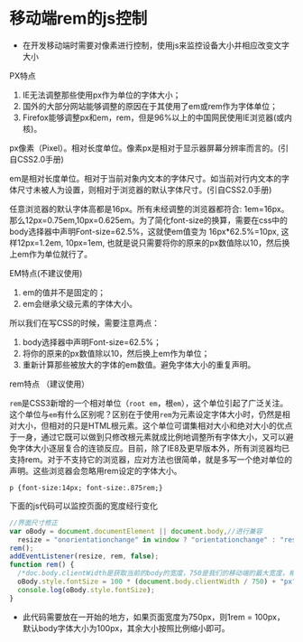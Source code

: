 # 移动端rem的js控制

* 在开发移动端时需要对像素进行控制，使用js来监控设备大小并相应改变文字大小

PX特点

1. IE无法调整那些使用px作为单位的字体大小；
2. 国外的大部分网站能够调整的原因在于其使用了em或rem作为字体单位；
3. Firefox能够调整px和em，rem，但是96%以上的中国网民使用IE浏览器(或内核)。

px像素（Pixel）。相对长度单位。像素px是相对于显示器屏幕分辨率而言的。(引自CSS2.0手册)

em是相对长度单位。相对于当前对象内文本的字体尺寸。如当前对行内文本的字体尺寸未被人为设置，则相对于浏览器的默认字体尺寸。(引自CSS2.0手册)

任意浏览器的默认字体高都是16px。所有未经调整的浏览器都符合: 1em=16px。那么12px=0.75em,10px=0.625em。为了简化font-size的换算，需要在css中的body选择器中声明Font-size=62.5%，这就使em值变为 16px*62.5%=10px, 这样12px=1.2em, 10px=1em, 也就是说只需要将你的原来的px数值除以10，然后换上em作为单位就行了。

EM特点(不建议使用)

1. em的值并不是固定的；
2. em会继承父级元素的字体大小。

所以我们在写CSS的时候，需要注意两点：

1. body选择器中声明Font-size=62.5%；
2. 将你的原来的px数值除以10，然后换上em作为单位；
3. 重新计算那些被放大的字体的em数值。避免字体大小的重复声明。

rem特点 （建议使用）

`rem`是CSS3新增的一个相对单位（`root em`，根`em`），这个单位引起了广泛关注。这个单位与`em`有什么区别呢？区别在于使用`rem`为元素设定字体大小时，仍然是相对大小，但相对的只是HTML根元素。这个单位可谓集相对大小和绝对大小的优点于一身，通过它既可以做到只修改根元素就成比例地调整所有字体大小，又可以避免字体大小逐层复合的连锁反应。目前，除了IE8及更早版本外，所有浏览器均已支持rem。对于不支持它的浏览器，应对方法也很简单，就是多写一个绝对单位的声明。这些浏览器会忽略用rem设定的字体大小。

    p {font-size:14px; font-size:.875rem;}

下面的js代码可以监控页面的宽度经行变化

```js
//界面尺寸修正
var oBody = document.documentElement || document.body,//进行兼容
  resize = "onorientationchange" in window ? "orientationchange" : "resize"; //进行兼容
rem();
addEventListener(resize, rem, false);
function rem() {
  /*doc.body.clientWidth是获取当前的body的宽度，750是我们的移动端的最大宽度，相除就会得出一个比例，在乘以100px，就会得出我们当前的1rem等于多少px*/
  oBody.style.fontSize = 100 * (document.body.clientWidth / 750) + "px";  //一般移动端为750px，此处一750为准
  console.log(oBody.style.fontSize);
}
```

* 此代码需要放在一开始的地方，如果页面宽度为750px，则1rem = 100px， 默认body字体大小为100px，其余大小按照比例缩小即可。